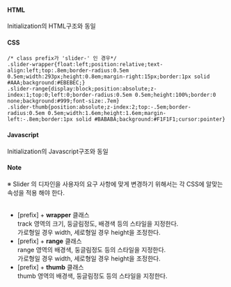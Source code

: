 #### HTML

Initialization의 HTML구조와 동일

#### CSS

	/* class prefix가 'slider-' 인 경우*/
	.slider-wrapper{float:left;position:relative;text-align:left;top:.8em;border-radius:0.5em 0.5em;width:293px;height:0.8em;margin-right:15px;border:1px solid #AAA;background:#EBEBEC;}
	.slider-range{display:block;position:absolute;z-index:1;top:0;left:0;border-radius:0.5em 0.5em;height:100%;border:0 none;background:#999;font-size:.7em}
	.slider-thumb{position:absolute;z-index:2;top:-.5em;border-radius:0.5em 0.5em;width:1.6em;height:1.6em;margin-left:-.8em;border:1px solid #BABABA;background:#F1F1F1;cursor:pointer}

#### Javascript

Initialization의 Javascript구조와 동일

#### Note
※ Slider 의 디자인을 사용자의 요구 사항에 맞게 변경하기 위해서는 각 CSS에 알맞는 속성을 적용 해야 한다.<br /><br />


* [prefix] + __wrapper__ 클래스<br />
track 영역의 크기, 둥글림정도, 배경색 등의 스타일을 지정한다.<br />
가로형일 경우 width, 세로형일 경우 height을 조정한다.
* [prefix] + __range__ 클래스<br />
range 영역의 배경색, 둥글림정도 등의 스타일을 지정한다.<br />
가로형일 경우 width, 세로형일 경우 height을 조정한다.
* [prefix] + __thumb__ 클래스<br />
thumb 영역의 배경색, 둥글림정도 등의 스타일을 지정한다.